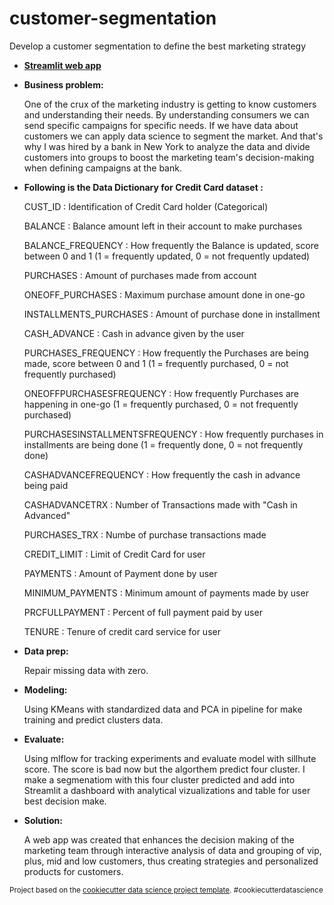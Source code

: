 customer-segmentation
==============================

Develop a customer segmentation to define the best marketing strategy

- [**Streamlit web app**]()


- **Business problem:**

    One of the crux of the marketing industry is getting to know customers and understanding their needs. By understanding consumers we can send specific campaigns for specific needs. If we have data about customers we can apply data science to segment the market. And that's why I was hired by a bank in New York to analyze the data and divide customers into groups to boost the marketing team's decision-making when defining campaigns at the bank.

- **Following is the Data Dictionary for Credit Card dataset :**

    CUST_ID : Identification of Credit Card holder (Categorical)

    BALANCE : Balance amount left in their account to make purchases 

    BALANCE_FREQUENCY : How frequently the Balance is updated, score between 0 and 1 (1 = frequently updated, 0 = not frequently updated)

    PURCHASES : Amount of purchases made from account

    ONEOFF_PURCHASES : Maximum purchase amount done in one-go

    INSTALLMENTS_PURCHASES : Amount of purchase done in installment

    CASH_ADVANCE : Cash in advance given by the user

    PURCHASES_FREQUENCY : How frequently the Purchases are being made, score between 0 and 1 (1 = frequently purchased, 0 = not frequently purchased)

    ONEOFFPURCHASESFREQUENCY : How frequently Purchases are happening in one-go (1 = frequently purchased, 0 = not frequently purchased)

    PURCHASESINSTALLMENTSFREQUENCY : How frequently purchases in installments are being done (1 = frequently done, 0 = not frequently done)

    CASHADVANCEFREQUENCY : How frequently the cash in advance being paid

    CASHADVANCETRX : Number of Transactions made with "Cash in Advanced"

    PURCHASES_TRX : Numbe of purchase transactions made

    CREDIT_LIMIT : Limit of Credit Card for user

    PAYMENTS : Amount of Payment done by user

    MINIMUM_PAYMENTS : Minimum amount of payments made by user

    PRCFULLPAYMENT : Percent of full payment paid by user

    TENURE : Tenure of credit card service for user

- **Data prep:**

    Repair missing data with zero.

- **Modeling:**

    Using KMeans with standardized data and PCA in pipeline for make training and predict clusters data.

- **Evaluate:**

    Using mlflow for tracking experiments and evaluate model with sillhute score. The score is bad now but the algorthem predict four cluster. I make a segmenatiom with this four cluster predicted and add into Streamlit a dashboard with analytical vizualizations and table for user best decision make.

- **Solution:**

    A web app was created that enhances the decision making of the marketing team through interactive analysis of data and grouping of vip, plus, mid and low customers, thus creating strategies and personalized products for customers.


<p><small>Project based on the <a target="_blank" href="https://drivendata.github.io/cookiecutter-data-science/">cookiecutter data science project template</a>. #cookiecutterdatascience</small></p>
